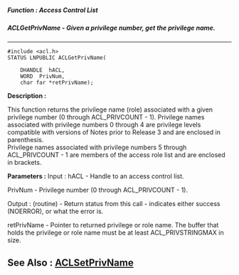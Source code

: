 ##### Function : Access Control List
##### ACLGetPrivName - Given a privilege number, get the privilege name.
---
```
#include <acl.h>
STATUS LNPUBLIC ACLGetPrivName(

	DHANDLE  hACL,
	WORD  PrivNum,
	char far *retPrivName);
```
**Description :**

This function returns the privilege name (role) associated with a given  
privilege number (0 through ACL_PRIVCOUNT - 1).  Privilege names associated 
with privilege numbers 0 through 4 are privilege levels compatible with 
versions of Notes prior to Release 3 and are enclosed in parenthesis.  
Privilege names associated with privilege numbers 5 through ACL_PRIVCOUNT - 1 
are members of the access role list and are enclosed in brackets.

**Parameters :**
Input :
hACL  -  Handle to an access control list.

PrivNum  -  Privilege number (0 through ACL_PRIVCOUNT - 1).

Output :
(routine)  -  Return status from this call - indicates either success (NOERROR), or what the error is.


retPrivName  -  Pointer to returned privilege or role name.  The buffer that holds the privilege or role name must be at least ACL_PRIVSTRINGMAX in size.


**See Also :**
[ACLSetPrivName](/domino-c-api-docs/reference/Func/ACLSetPrivName)
---
